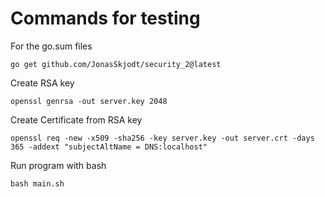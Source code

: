 # Commands for testing

For the go.sum files
```
go get github.com/JonasSkjodt/security_2@latest
```

Create RSA key
```
openssl genrsa -out server.key 2048
```

Create Certificate from RSA key
```
openssl req -new -x509 -sha256 -key server.key -out server.crt -days 365 -addext "subjectAltName = DNS:localhost"
```

Run program with bash
```
bash main.sh
```
